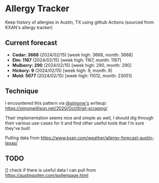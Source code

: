 # Allergy Tracker

Keep history of allergies in Austin, TX using github Actions (sourced from KXAN's allergy tracker)

## Current forecast
<!-- INJECT FORECAST -->
- **Cedar: 3668** (2024/02/15)  [week high: 3668, month: 3668]
- **Elm: 1167** (2024/02/15)  [week high: 1167, month: 1167]
- **Mulberry: 290** (2024/02/15)  [week high: 290, month: 290]
- **Hickory: 9** (2024/02/15)  [week high: 9, month: 9]
- **Mold: 5677** (2024/02/15)  [week high: 11012, month: 23051]
<!-- END INJECT FORECAST -->

## Technique

I encountered this pattern via [@simonw's](https://github.com/simonw) writeup: https://simonwillison.net/2020/Oct/9/git-scraping/

Their implementation seems nice and simple as well, I should dig through their various use-cases for it and find other useful tools that I'm sure they've built

Pulling data from https://www.kxan.com/weather/allergy-forecast-austin-texas/

## TODO

[] check if there is useful data I can pull from https://austinpollen.com/pollenpage.html
